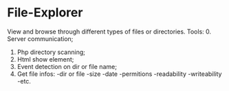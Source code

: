 # File-Explorer
View and browse through different types of files or directories.
Tools: 
0. Server communication;
1. Php directory scanning;
2. Html show element;
3. Event detection on dir or file name;
4. Get file infos:
-dir or file
-size
-date
-permitions
-readability
-writeability
-etc.

